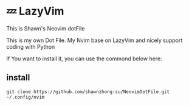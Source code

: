 # 💤 LazyVim

This is Shawn's Neovim dotFile

This is my own Dot File. My Nvim base on LazyVim and nicely support coding with Python

If You want to install it, you can use the commond below here: 

## install

`git clone https://github.com/shawnzhong-su/NeovimDotFile.git ~/.config/nvim`
